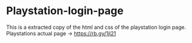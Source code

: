 # Playstation-login-page
This is a extracted copy of the html and css of the playstation login page. Playstations actual page -> https://rb.gy/1jl21
